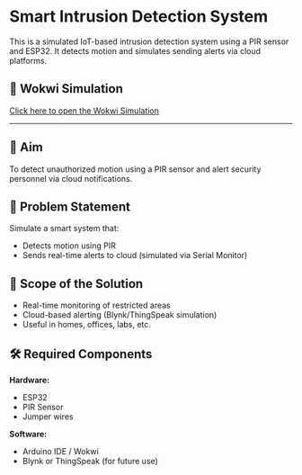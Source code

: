 # Smart Intrusion Detection System

This is a simulated IoT-based intrusion detection system using a PIR sensor and ESP32. It detects motion and simulates sending alerts via cloud platforms.

## 🔗 Wokwi Simulation
[Click here to open the Wokwi Simulation](https://wokwi.com/projects/435200418997540865)

---

## 📌 Aim
To detect unauthorized motion using a PIR sensor and alert security personnel via cloud notifications.

## 🧩 Problem Statement
Simulate a smart system that:
- Detects motion using PIR
- Sends real-time alerts to cloud (simulated via Serial Monitor)

## 🚀 Scope of the Solution
- Real-time monitoring of restricted areas
- Cloud-based alerting (Blynk/ThingSpeak simulation)
- Useful in homes, offices, labs, etc.

## 🛠 Required Components

**Hardware:**
- ESP32
- PIR Sensor
- Jumper wires

**Software:**
- Arduino IDE / Wokwi
- Blynk or ThingSpeak (for future use)



